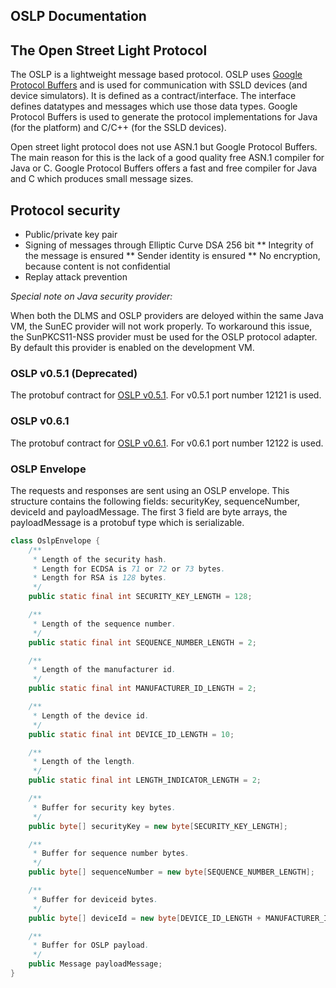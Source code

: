 ## OSLP Documentation


## The Open Street Light Protocol

The OSLP is a lightweight message based protocol. 
OSLP uses [Google Protocol Buffers](https://developers.google.com/protocol-buffers/?hl=en) and is used for communication with SSLD devices (and device simulators). It is defined as a contract/interface. The interface defines datatypes and messages which use those data types.
Google Protocol Buffers is used to generate the protocol implementations for Java (for the platform) and C/C++ (for the SSLD devices).

Open street light protocol does not use ASN.1 but Google Protocol Buffers. The main reason for this is the lack of a good quality free ASN.1 compiler for Java or C. Google Protocol Buffers offers a fast and free compiler for Java and C which produces small message sizes.

## Protocol security
* Public/private key pair
* Signing of messages through Elliptic Curve DSA 256 bit
** Integrity of the message is ensured 
** Sender identity is ensured
** No encryption, because content is not confidential
* Replay attack prevention

*Special note on Java security provider:*

When both the DLMS and OSLP providers are deloyed within the same Java VM, the SunEC provider will not work properly.
To workaround this issue, the SunPKCS11-NSS provider must be used for the OSLP protocol adapter.
By default this provider is enabled on the development VM. 

### OSLP v0.5.1 (Deprecated)

The protobuf contract for [OSLP v0.5.1](./oslp/v0.5.1/oslp.proto.v0.5.1.md).
For v0.5.1 port number 12121 is used.

### OSLP v0.6.1

The protobuf contract for [OSLP v0.6.1](./oslp/v0.6.1/oslp.proto.v0.6.1.md).
For v0.6.1 port number 12122 is used.

### OSLP Envelope

The requests and responses are sent using an OSLP envelope. This structure contains the following fields: securityKey, sequenceNumber, deviceId and payloadMessage. The first 3 field are byte arrays, the payloadMessage is a protobuf type which is serializable.

``` java
class OslpEnvelope {
    /**
     * Length of the security hash.
     * Length for ECDSA is 71 or 72 or 73 bytes.
     * Length for RSA is 128 bytes.
     */
    public static final int SECURITY_KEY_LENGTH = 128;

    /**
     * Length of the sequence number.
     */
    public static final int SEQUENCE_NUMBER_LENGTH = 2;

    /**
     * Length of the manufacturer id.
     */
    public static final int MANUFACTURER_ID_LENGTH = 2;

    /**
     * Length of the device id.
     */
    public static final int DEVICE_ID_LENGTH = 10;

    /**
     * Length of the length.
     */
    public static final int LENGTH_INDICATOR_LENGTH = 2;

    /**
     * Buffer for security key bytes.
     */
    public byte[] securityKey = new byte[SECURITY_KEY_LENGTH];

    /**
     * Buffer for sequence number bytes.
     */
    public byte[] sequenceNumber = new byte[SEQUENCE_NUMBER_LENGTH];

    /**
     * Buffer for deviceid bytes.
     */
    public byte[] deviceId = new byte[DEVICE_ID_LENGTH + MANUFACTURER_ID_LENGTH];

    /**
     * Buffer for OSLP payload.
     */
    public Message payloadMessage;
}
```
